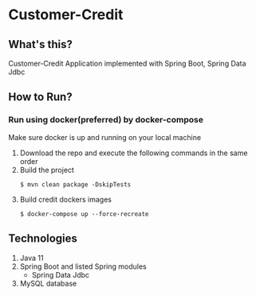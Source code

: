 # Customer-Credit

## What's this?
Customer-Credit Application implemented with Spring Boot, Spring Data Jdbc
## How to Run?
### Run using docker(preferred) by docker-compose
Make sure docker is up and running on your local machine

1. Download the repo and execute the following commands in the same order
2. Build the project
    ```shell script
    $ mvn clean package -DskipTests
      ```
3. Build credit dockers images
    ```shell script
    $ docker-compose up --force-recreate
      ```   
## Technologies 
1. Java 11
2. Spring Boot and listed Spring modules 
    - Spring Data Jdbc
4. MySQL database